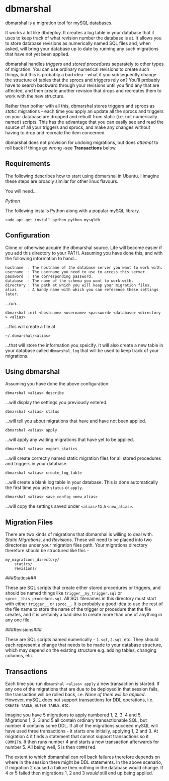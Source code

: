 dbmarshal
=========

dbmarshal is a migration tool for mySQL databases.

It works a lot like dbdeploy. It creates a log table in your database that it uses to keep
track of what revision number the database is at. It allows you to store database revisions as
numerically named SQL files and, when asked, will bring your database up to date by running
any such migrations that have not yet been applied.

dbmarshal handles *triggers* and *stored procedures* separately to other types of migration. You can
use ordinary numerical revisions to create such things, but this is probably a bad idea - what if
you subsequently change the structure of tables that the sprocs and triggers rely on? You'll
probably have to search backward through your revisions until you find any that are affected, and
then create another revision that drops and recreates them to work with the new structure.

Rather than bother with all this, dbmarshal stores triggers and sprocs as *static* migrations -
each time you apply an update all the sprocs and triggers on your database are dropped and rebuilt
from static (i.e. not numerically named) scripts. This has the advantage that you can easily see
and read the source of all your triggers and sprocs, and make any changes without having to drop and
recreate the item concerned.

dbmarshal does not provision for undoing migrations, but does *attempt* to roll back if things go
wrong -see **Transactions** below.

Requirements
------------

The following describes how to start using dbmarshal in Ubuntu. I imagine these steps are broadly
similar for other linux flavours.

You will need...

*Python*

The following installs Python along with a popular mySQL library.

    sudo apt-get install python python-mysqldb


Configuration
-------------

Clone or otherwise acquire the dbmarshal source. Life will become easier if you add this directory
to your PATH. Assuming you have done this, and with the following information to hand...


    hostname  : The hostname of the database server you want to work with.
    username  : The username you need to use to access this server.
    password  : The corresponding password.
    database  : The name of the schema you want to work with.
    directory : The path at which you will keep your migration files.
    alias     : A handy name with which you can reference these settings later.

...run...

    dbmarshal init <hostname> <username> <password> <database> <directory > <alias>

...this will create a file at

    ~/.dbmarshal/<alias>

...that will store the information you speicify. It will also create a new table in your database
called `dbmarshal_log` that will be used to keep track of your migrations.


Using dbmarshal
---------------

Assuming you have done the above configuration:

    dbmarshal <alias> describe

...will display the settings you previously entered.

    dbmarshal <alias> status

...will tell you about migrations that have and have not been applied.

    dbmarshal <alias> apply

...will apply any waiting migrations that have yet to be applied.

    dbmarshal <alias> export_statics

...will create correctly named static migration files for all stored procedures and triggers in your
database.

    dbmarshal <alias> create_log_table

...will create a blank log table in your database. This is done automatically the first time you
use `status` or `apply`.

    dbmarshal <alias> save_config <new_alias>

...will copy the settings saved under `<alias>` to a `<new_alias>`.

Migration Files
---------------

There are two kinds of migrations that dbmarshal is willing to deal with. *Static Migrations*,
and *Revisions*. These will need to be placed into two directories under your migration files path.
Your migrations directory therefore should be structured like this -

    my_migrations_directory/
        statics/
        revisions/

###Statics###

These are SQL scripts that create either stored procedures or triggers, and should be named things
like `trigger__my_trigger.sql` or `sproc__this_procedure.sql`. All SQL filenames in this directory
must start with either `trigger__` or `sproc__`. It is probably a good idea to use the rest of the
file name to store the name of the trigger or procedure that the file creates, and it is certainly
a bad idea to create more than one of anything in any one file.

###Revisions###

These are SQL scripts named numerically - `1.sql`, `2.sql`, etc. They should each represent a change
that needs to be made to your database structure, which may depend on the existing structure e.g.
adding tables, changing columns, etc.

Transactions
------------

Each time you run `dbmarshal <alias> apply` a new transaction is started. If any one of the
migrations that are due to be deployed in that session fails, the transaction will be rolled back,
 i.e. *None of them will be applied*. However, mySQL does not support transactions for DDL
operations, i.e. `CREATE TABLE`, `ALTER TABLE`, etc.

Imagine you have 5 migrations to apply numbered 1, 2, 3, 4 and 5. Migrations 1, 2, 3 and 5 all
contain ordinary transactionable SQL, but number 4 contains some DDL. If all of the migrations
succeed mySQL will have used three transactions - it starts one initially, applying 1, 2 and 3.
At migration 4 it finds a statement that cannot support transactions so it `COMMIT`s. It then runs
number 4 and starts a new transaction afterwards for number 5. All being well, 5 is then `COMMIT`ed.

The extent to which dbmarshal can roll back failures therefore depends on where in the session there
might be DDL statements. In the above scenario, if migration 2 caused a failure then nothing in the
database would change. If 4 or 5 failed then migrations 1, 2 and 3 *would* still end up being
applied.
